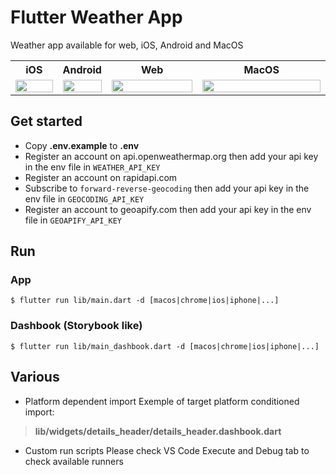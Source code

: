 # Flutter Weather App
Weather app available for web, iOS, Android and MacOS
<table>
  <tr>
    <th width="15%">iOS</th>
    <th width="15%">Android</th>
    <th>Web</th>
    <th>MacOS</th>
  </tr>
  <tr>
    <td>
      <img width="100%" src="https://user-images.githubusercontent.com/4668999/151691885-239829d1-b8be-42dd-9681-c19259e7e425.png"/>
    </td>
    <td>
      <img width="100%" src="https://user-images.githubusercontent.com/4668999/151691898-6eaf6223-fe59-4839-9aa2-3150fbe8c043.png"/>
    </td>
    <td>
      <img width="100%" src="https://user-images.githubusercontent.com/4668999/151691907-c8c21c5f-abf3-407f-9b36-f143f3ad475f.png">
    </td>
    <td>
      <img width="100%" src="https://user-images.githubusercontent.com/4668999/151691905-e859a483-fa93-4e67-a720-d25da31d4fc3.png">
    </td>
  </tr>
</table>

## Get started
- Copy **.env.example** to **.env**
- Register an account on api.openweathermap.org then add your api key in the env file in `WEATHER_API_KEY`
- Register an account on rapidapi.com 
- Subscribe to `forward-reverse-geocoding` then add your api key in the env file in `GEOCODING_API_KEY`
- Register an account to geoapify.com then add your api key in the env file in `GEOAPIFY_API_KEY`


## Run
### App
```
$ flutter run lib/main.dart -d [macos|chrome|ios|iphone|...]
```

### Dashbook (Storybook like)
```
$ flutter run lib/main_dashbook.dart -d [macos|chrome|ios|iphone|...]
```
## Various
- Platform dependent import
Exemple of target platform conditioned import:
> **lib/widgets/details_header/details_header.dashbook.dart**

- Custom run scripts 
Please check VS Code Execute and Debug tab to check available runners

